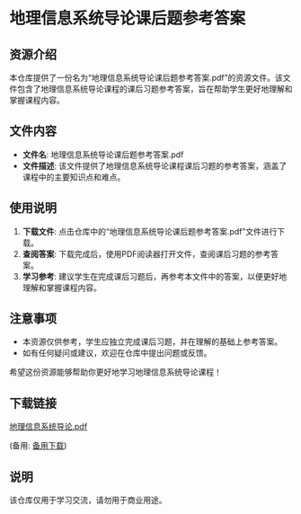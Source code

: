 # 地理信息系统导论课后题参考答案

## 资源介绍

本仓库提供了一份名为“地理信息系统导论课后题参考答案.pdf”的资源文件。该文件包含了地理信息系统导论课程的课后习题参考答案，旨在帮助学生更好地理解和掌握课程内容。

## 文件内容

- **文件名**: 地理信息系统导论课后题参考答案.pdf
- **文件描述**: 该文件提供了地理信息系统导论课程课后习题的参考答案，涵盖了课程中的主要知识点和难点。

## 使用说明

1. **下载文件**: 点击仓库中的“地理信息系统导论课后题参考答案.pdf”文件进行下载。
2. **查阅答案**: 下载完成后，使用PDF阅读器打开文件，查阅课后习题的参考答案。
3. **学习参考**: 建议学生在完成课后习题后，再参考本文件中的答案，以便更好地理解和掌握课程内容。

## 注意事项

- 本资源仅供参考，学生应独立完成课后习题，并在理解的基础上参考答案。
- 如有任何疑问或建议，欢迎在仓库中提出问题或反馈。

希望这份资源能够帮助你更好地学习地理信息系统导论课程！

## 下载链接
[地理信息系统导论.pdf](https://pan.quark.cn/s/4ddceda34c50) 

(备用: [备用下载](https://pan.baidu.com/s/1H1EVfiIA65ROIfKpCYIWqw?pwd=1234))

## 说明

该仓库仅用于学习交流，请勿用于商业用途。
